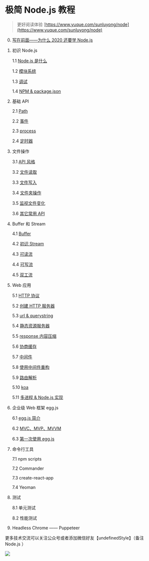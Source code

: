 # 极简 Node.js 教程

> 更好阅读体验 [https://www.yuque.com/sunluyong/node](https://www.yuque.com/sunluyong/node)

0. [写在前面——为什么 2020 还要学 Node.js](https://github.com/sunluyong/node/blob/master/0.md)

1. 初识 Node.js

    1.1 [Node.js 是什么](https://github.com/sunluyong/node-book/blob/master/1.1.md)

    1.2 [模块系统](https://github.com/sunluyong/node-book/blob/master/1.2.md)

    1.3 [调试](https://github.com/sunluyong/node-book/blob/master/1.3.md)

    1.4 [NPM & package.json](https://github.com/sunluyong/node-book/blob/master/1.4.md)

2. 基础 API

    2.1 [Path](https://github.com/sunluyong/node-book/blob/master/2.1.md)

    2.2 [事件](https://github.com/sunluyong/node-book/blob/master/2.2.md)

    2.3 [process](https://github.com/sunluyong/node-book/blob/master/2.3.md)

    2.4 [定时器](https://github.com/sunluyong/node-book/blob/master/2.4.md)

3. 文件操作

    3.1 [API 风格](https://github.com/sunluyong/node-book/blob/master/3.1.md)

    3.2 [文件读取](https://github.com/sunluyong/node-book/blob/master/3.2.md)

    3.3 [文件写入](https://github.com/sunluyong/node-book/blob/master/3.3.md)

    3.4 [文件夹操作](https://github.com/sunluyong/node-book/blob/master/3.4.md)

    3.5 [监视文件变化](https://github.com/sunluyong/node-book/blob/master/3.5.md)

    3.6 [其它常用 API](https://github.com/sunluyong/node-book/blob/master/3.6.md)

4. Buffer 和 Stream

    4.1 [Buffer](https://github.com/sunluyong/node-book/blob/master/4.1.md)

    4.2 [初识 Stream](https://github.com/sunluyong/node-book/blob/master/4.2.md)

    4.3 [可读流](https://github.com/sunluyong/node-book/blob/master/4.3.md)

    4.4 [可写流](https://github.com/sunluyong/node-book/blob/master/4.4.md)

    4.5 [双工流](https://github.com/sunluyong/node-book/blob/master/4.5.md)

5. Web 应用

    5.1 [HTTP 协议](https://github.com/sunluyong/node-book/blob/master/5.1.md)

    5.2 [创建 HTTP 服务器](https://github.com/sunluyong/node-book/blob/master/5.1.md)

    5.3 [url & querystring](https://github.com/sunluyong/node-book/blob/master/5.1.md)

    5.4 [静态资源服务器](https://github.com/sunluyong/node-book/blob/master/5.1.md)

    5.5 [response 内容压缩](https://github.com/sunluyong/node-book/blob/master/5.1.md)

    5.6 [协商缓存](https://github.com/sunluyong/node-book/blob/master/5.1.md)

    5.7 [中间件](https://github.com/sunluyong/node-book/blob/master/5.1.md)

    5.8 [使用中间件重构](https://github.com/sunluyong/node-book/blob/master/5.1.md)

    5.9 [路由解析](https://github.com/sunluyong/node-book/blob/master/5.1.md)

    5.10 [koa](https://github.com/sunluyong/node-book/blob/master/5.1.md)
    
    5.11 [多进程 & Node.js 实现](https://github.com/sunluyong/node-book/blob/master/5.1.md)

6. 企业级 Web 框架 egg.js
    
    6.1 [egg.js 简介](https://github.com/sunluyong/node-book/blob/master/6.1.md)
    
    6.2 [MVC、MVP、MVVM](https://github.com/sunluyong/node-book/blob/master/6.2.md)
    
    6.3 [第一次使用 egg.js](https://github.com/sunluyong/node-book/blob/master/6.3.md)

7. 命令行工具

    7.1 npm scripts

    7.2 Commander

    7.3 create-react-app

    7.4 Yeoman

8. 测试

    8.1 单元测试

    8.2 性能测试

9. Headless Chrome —— Puppeteer




更多技术交流可以关注公众号或者添加微信好友【undefinedStyle】（备注 Node.js ）


![](https://cdn.nlark.com/yuque/0/2020/png/87727/1590151873901-48bdaa76-8bc0-4c9b-9d92-100b59c378ba.png#align=left&display=inline&height=1164&margin=%5Bobject%20Object%5D&name=image.png&originHeight=1164&originWidth=1122&size=304118&status=done&style=none&width=1122)
